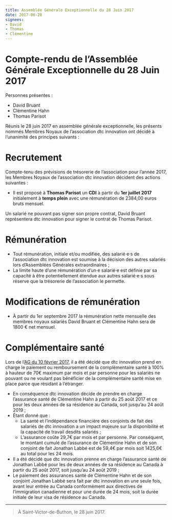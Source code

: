 ```yaml
---
title: Assemblée Générale Exceptionnelle du 28 Juin 2017
date: 2017-06-28
signees:
- David
- Thomas
- Clémentine
---
```


# Compte-rendu de l’Assemblée Générale Exceptionnelle du 28 Juin 2017

Personnes présentes :

- David Bruant
- Clémentine Hahn
- Thomas Parisot


Réunis le 28 juin 2017 en assemblée générale exceptionnelle, les présents nommés Membres Noyaux de l’association dtc innovation ont décidé à l’unanimité des principes suivants :


# Recrutement

Compte-tenu des prévisions de trésorerie de l’association pour l’année 2017, les Membres Noyaux de l’association dtc innovation décident des actions suivantes :

- Il est proposé à **Thomas Parisot** un **CDI** à partir du **1er juillet 2017** initialement à **temps plein** avec une rémunération de 2384,00 euros bruts mensuel.

Un salarié ne pouvant pas signer son propre contrat, David Bruant représentera dtc innovation pour signer le contrat de Thomas Parisot.

# Rémunération

- Tout rémunération, initiale et/ou modifiée, des salarié·e·s de l’association dtc innovation est soumise à la décision des autres salariés lors d’Assemblées Générales extraordinaires ;
- La limite haute d’une rémunération d’un·e salarié·e est définie par sa capacité à être potentiellement étendue aux autres salarié·e·s sous réserve que la trésorerie de l’association le permette.

# Modifications de rémunération

- À partir du 1er septembre 2017 la rémunération nette mensuelle des membres noyaux salariés David Bruant et Clémentine Hahn sera de 1800 € net mensuel.

# Complémentaire santé

Lors de l’[AG du 10 février 2017](2017-02-10.md), il a été décidé que dtc innovation prend en charge le paiement ou remboursement de la complémentaire santé à 100% à hauteur de 70€ maximum par mois et par personne pour les salariés ne pouvant ou ne voulant pas bénéficier de la complémentaire santé mise en place parce que résidant à l’étranger.

- En conséquence dtc innovation décide de prendre en charge l’assurance santé de Clémentine Hahn à partir du 25 août 2017 et ce pour les deux années de sa résidence au Canada, soit jusqu’au 24 août 2019 ;
- Étant donné que :
	- La santé et l’indépendance financière des conjoints de fait des salariés de dtc innovation a un impact majeure sur la disponibilité et la capacité de travail desdits salariés ;
	- L’assurance coûte 29,7€ par mois et par personne. Par conséquent, le montant cumulé de l’assurance de Clémentine Hahn et de son conjoint de fait Jonathan Labbé est de 59,4€ par mois soit 1425,6€ au total pour les 24 mois.
- Il a été décidé que dtc innovation prenne en charge l’assurance santé de Jonathan Labbé pour les de deux années de sa résidence au Canada à partir du 25 août 2017, soit jusqu’au 24 août 2019 ;
- Le paiement des assurances santé de Clémentine Hahn et de son conjoint Jonathan Labbé sera fait par dtc innovation en une seule fois, avant leur entrée au Canada conformément aux directives de l’immigration canadienne et pour une durée de 24 mois, soit la durée initiale de leur visa de résidence au Canada.

---

> À Saint-Victor-de-Buthon, le 28 juin 2017.
